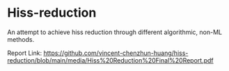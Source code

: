 # Hiss-reduction

An attempt to achieve hiss reduction through different algorithmic, non-ML methods.

Report Link: https://github.com/vincent-chenzhun-huang/hiss-reduction/blob/main/media/Hiss%20Reduction%20Final%20Report.pdf 
